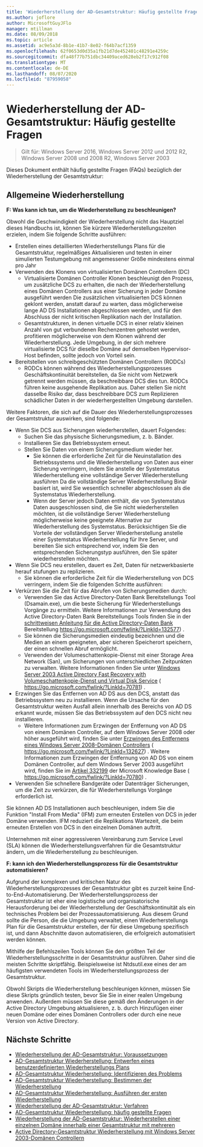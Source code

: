 ```yaml
---
title: 'Wiederherstellung der AD-Gesamtstruktur: Häufig gestellte Fragen'
ms.author: joflore
author: MicrosoftGuyJFlo
manager: mtillman
ms.date: 08/09/2018
ms.topic: article
ms.assetid: ac9e5a3d-8b1e-41b7-8e02-f64b7acf1359
ms.openlocfilehash: 62f0653d0d35a1fb21d7de452401c48291e4259c
ms.sourcegitcommit: dfa48f77b751dbc34409aced628eb2f17c912f08
ms.translationtype: MT
ms.contentlocale: de-DE
ms.lasthandoff: 08/07/2020
ms.locfileid: "87959058"
---
```

# <a name="ad-forest-recovery---faq"></a>Wiederherstellung der AD-Gesamtstruktur: Häufig gestellte Fragen

>Gilt für: Windows Server 2016, Windows Server 2012 und 2012 R2, Windows Server 2008 und 2008 R2, Windows Server 2003

Dieses Dokument enthält häufig gestellte Fragen (FAQs) bezüglich der Wiederherstellung der Gesamtstruktur:

## <a name="general-recovery"></a>Allgemeine Wiederherstellung

**F: Was kann ich tun, um die Wiederherstellung zu beschleunigen?**

Obwohl die Geschwindigkeit der Wiederherstellung nicht das Hauptziel dieses Handbuchs ist, können Sie kürzere Wiederherstellungszeiten erzielen, indem Sie folgende Schritte ausführen:

- Erstellen eines detaillierten Wiederherstellungs Plans für die Gesamtstruktur, regelmäßiges Aktualisieren und testen in einer simulierten Testumgebung mit angemessener Größe mindestens einmal pro Jahr
- Verwenden des Klonens von virtualisierten Domänen Controllern (DC)
   - Virtualisierte Domänen Controller Klonen beschleunigt den Prozess, um zusätzliche DCS zu erhalten, die nach der Wiederherstellung eines Domänen Controllers aus einer Sicherung in jeder Domäne ausgeführt werden Die zusätzlichen virtualisierten DCS können geklont werden, anstatt darauf zu warten, dass möglicherweise lange AD DS Installationen abgeschlossen werden, und für den Abschluss der nicht kritischen Replikation nach der Installation.
   - Gesamtstrukturen, in denen virtuelle DCS in einer relativ kleinen Anzahl von gut verbundenen Rechenzentren gehostet werden, profitieren möglicherweise von dem Klonen während der Wiederherstellung. Jede Umgebung, in der sich mehrere virtualisierte DCS für dieselbe Domäne auf demselben Hypervisor-Host befinden, sollte jedoch von Vorteil sein.
- Bereitstellen von schreibgeschützten Domänen Controllern (RODCs)
   - RODCs können während des Wiederherstellungsprozesses Geschäftskontinuität bereitstellen, da Sie nicht vom Netzwerk getrennt werden müssen, da beschreibbare DCS dies tun. RODCs führen keine ausgehende Replikation aus. Daher stellen Sie nicht dasselbe Risiko dar, dass beschreibbare DCS zum Replizieren schädlicher Daten in der wiederhergestellten Umgebung darstellen.

Weitere Faktoren, die sich auf die Dauer des Wiederherstellungsprozesses der Gesamtstruktur auswirken, sind folgende:

- Wenn Sie DCS aus Sicherungen wiederherstellen, dauert Folgendes:
   - Suchen Sie das physische Sicherungsmedium, z. b. Bänder.
   - Installieren Sie das Betriebssystem erneut.
   - Stellen Sie Daten von einem Sicherungsmedium wieder her.
      - Sie können die erforderliche Zeit für die Neuinstallation des Betriebssystems und die Wiederherstellung von Daten aus einer Sicherung verringern, indem Sie anstelle der Systemstatus Wiederherstellung eine vollständige Server Wiederherstellung ausführen Da die vollständige Server Wiederherstellung Binär basiert ist, wird Sie wesentlich schneller abgeschlossen als die Systemstatus Wiederherstellung.
      - Wenn der Server jedoch Daten enthält, die von Systemstatus Daten ausgeschlossen sind, die Sie nicht wiederherstellen möchten, ist die vollständige Server Wiederherstellung möglicherweise keine geeignete Alternative zur Wiederherstellung des Systemstatus. Berücksichtigen Sie die Vorteile der vollständigen Server Wiederherstellung anstelle einer Systemstatus Wiederherstellung für Ihre Server, und bereiten Sie sich entsprechend vor, indem Sie den entsprechenden Sicherungstyp ausführen, den Sie später wiederherstellen möchten.
- Wenn Sie DCS neu erstellen, dauert es Zeit, Daten für netzwerkbasierte herauf stufungen zu replizieren.
   - Sie können die erforderliche Zeit für die Wiederherstellung von DCS verringern, indem Sie die folgenden Schritte ausführen:
- Verkürzen Sie die Zeit für das Abrufen von Sicherungsmedien durch:
   - Verwenden Sie das Active Directory-Daten Bank Bereitstellungs Tool (Dsamain.exe), um die beste Sicherung für Wiederherstellungs Vorgänge zu ermitteln. Weitere Informationen zur Verwendung des Active Directory-Daten Bank Bereitstellungs Tools finden Sie in der [schrittweisen Anleitung für die Active Directory-Daten Bank](https://go.microsoft.com/fwlink/?LinkId=132577) Bereitstellung https://go.microsoft.com/fwlink/?LinkId=132577) .
   - Sie können die Sicherungsmedien eindeutig bezeichnen und die Medien an einem geeigneten, aber sicheren Speicherort speichern, der einen schnellen Abruf ermöglicht.
   - Verwenden der Volumeschattenkopie-Dienst mit einer Storage Area Network (San), um Sicherungen von unterschiedlichen Zeitpunkten zu verwalten. Weitere Informationen finden Sie unter [Windows Server 2003 Active Directory Fast Recovery with Volumeschattenkopie-Dienst und Virtual Disk Service](https://go.microsoft.com/fwlink/?LinkId=70781) ( https://go.microsoft.com/fwlink/?LinkId=70781) .
- Erzwingen Sie das Entfernen von AD DS aus den DCS, anstatt das Betriebssystem neu zu installieren. Wenn die Ursache für den Gesamtstruktur weiten Ausfall allein innerhalb des Bereichs von AD DS erkannt wurde, müssen Sie das Betriebssystem auf den DCS nicht neu installieren.
   - Weitere Informationen zum Erzwingen der Entfernung von AD DS von einem Domänen Controller, auf dem Windows Server 2008 oder höher ausgeführt wird, finden Sie unter [Erzwingen des Entfernens eines Windows Server 2008-Domänen Controllers](https://go.microsoft.com/fwlink/?LinkId=132627) ( https://go.microsoft.com/fwlink/?LinkId=132627) . Weitere Informationen zum Erzwingen der Entfernung von AD DS von einem Domänen Controller, auf dem Windows Server 2003 ausgeführt wird, finden Sie im [Artikel 332199](https://go.microsoft.com/fwlink/?LinkId=70780) der Microsoft Knowledge Base ( https://go.microsoft.com/fwlink/?LinkId=70780) .
- Verwenden Sie schnellere Bandgeräte oder Datenträger Sicherungen, um die Zeit zu verkürzen, die für Wiederherstellungs Vorgänge erforderlich ist.

Sie können AD DS Installationen auch beschleunigen, indem Sie die Funktion "Install From Media" (IFM) zum erneuten Erstellen von DCS in jeder Domäne verwenden. IFM reduziert die Replikations Wartezeit, die beim erneuten Erstellen von DCS in den einzelnen Domänen auftritt.

Unternehmen mit einer aggressiveren Vereinbarung zum Service Level (SLA) können die Wiederherstellungsverfahren für die Gesamtstruktur ändern, um die Wiederherstellung zu beschleunigen.

**F: kann ich den Wiederherstellungsprozess für die Gesamtstruktur automatisieren?**

Aufgrund der komplexen und kritischen Natur des Wiederherstellungsprozesses der Gesamtstruktur gibt es zurzeit keine End-to-End-Automatisierung. Der Wiederherstellungsprozess der Gesamtstruktur ist eher eine logistische und organisatorische Herausforderung bei der Wiederherstellung der Geschäftskontinuität als ein technisches Problem bei der Prozessautomatisierung. Aus diesem Grund sollte die Person, die die Umgebung verwaltet, einen Wiederherstellungs Plan für die Gesamtstruktur erstellen, der für diese Umgebung spezifisch ist, und dann Abschnitte davon automatisieren, die erfolgreich automatisiert werden können.

Mithilfe der Befehlszeilen Tools können Sie den größten Teil der Wiederherstellungsschritte in der Gesamtstruktur ausführen. Daher sind die meisten Schritte skriptfähig. Beispielsweise ist Ntdsutil.exe eines der am häufigsten verwendeten Tools im Wiederherstellungsprozess der Gesamtstruktur.

Obwohl Skripts die Wiederherstellung beschleunigen können, müssen Sie diese Skripts gründlich testen, bevor Sie Sie in einer realen Umgebung anwenden. Außerdem müssen Sie diese gemäß den Änderungen in der Active Directory Umgebung aktualisieren, z. b. durch Hinzufügen einer neuen Domäne oder eines Domänen Controllers oder durch eine neue Version von Active Directory.

## <a name="next-steps"></a>Nächste Schritte

- [Wiederherstellung der AD-Gesamtstruktur: Voraussetzungen](AD-Forest-Recovery-Prerequisties.md)
- [AD-Gesamtstruktur Wiederherstellung: Entwerfen eines benutzerdefinierten Wiederherstellungs Plans](AD-Forest-Recovery-Devising-a-Plan.md)
- [AD-Gesamtstruktur Wiederherstellung: Identifizieren des Problems](AD-Forest-Recovery-Identify-the-Problem.md)
- [AD-Gesamtstruktur Wiederherstellung: Bestimmen der Wiederherstellung](AD-Forest-Recovery-Determine-how-to-Recover.md)
- [AD-Gesamtstruktur Wiederherstellung: Ausführen der ersten Wiederherstellung](AD-Forest-Recovery-Perform-initial-recovery.md)
- [Wiederherstellung der AD-Gesamtstruktur: Verfahren](AD-Forest-Recovery-Procedures.md)
- [AD-Gesamtstruktur Wiederherstellung: häufig gestellte Fragen](AD-Forest-Recovery-FAQ.md)
- [Wiederherstellung der AD-Gesamtstruktur: Wiederherstellen einer einzelnen Domäne innerhalb einer Gesamtstruktur mit mehreren](AD-Forest-Recovery-Single-Domain-in-Multidomain-Recovery.md)
- [Active Directory-Gesamtstruktur Wiederherstellung mit Windows Server 2003-Domänen Controllern](AD-Forest-Recovery-Windows-Server-2003.md)
